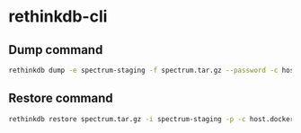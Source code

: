 # rethinkdb-cli

## Dump command

```sh
rethinkdb dump -e spectrum-staging -f spectrum.tar.gz --password -c host.docker.internal:28025
```

## Restore command

```sh
rethinkdb restore spectrum.tar.gz -i spectrum-staging -p -c host.docker.internal:28015
```
